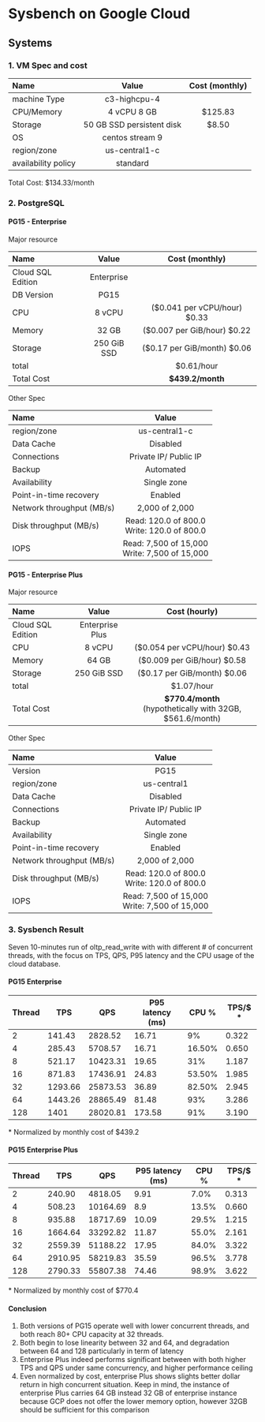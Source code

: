 # Sysbench on Google Cloud

## Systems

### 1. VM Spec and cost

| Name             | Value |Cost (monthly) |
| :---------------- | :------: |:------: |
| machine Type        | c3-highcpu-4   |
| CPU/Memory |        4 vCPU  8 GB   |  $125.83
| Storage           |   50 GB SSD persistent disk   | $8.50
| OS        | centos stream 9   |
| region/zone        | us-central1-c   |
| availability policy | standard |

Total Cost: $134.33/month

### 2. PostgreSQL

#### PG15 - Enterprise

Major resource 

| Name             | Value |Cost (monthly) |
| :---------------- | :------: |:------: |
| Cloud SQL Edition | Enterprise  | 
| DB Version        | PG15   |
| CPU |        8 vCPU    |  ($0.041 per vCPU/hour) $0.33
| Memory |       32 GB   | ($0.007 per GiB/hour) $0.22	
| Storage           |  250 GiB SSD | ($0.17 per GiB/month) $0.06
| total || $0.61/hour
|Total Cost|| **$439.2/month** |



Other Spec 

| Name             | Value | 
| :---------------- | :------: |
| region/zone        | us-central1-c   |
|Data Cache | Disabled
|Connections| Private IP/ Public IP
|Backup| Automated
|Availability| Single zone
|Point-in-time recovery| Enabled
|Network throughput (MB/s) | 2,000 of 2,000
|Disk throughput (MB/s) | Read: 120.0 of 800.0 <br> Write: 120.0 of 800.0
|IOPS | Read: 7,500 of 15,000 <br> Write: 7,500 of 15,000



#### PG15 - Enterprise Plus

Major resource 

| Name             | Value |Cost (hourly) |
| :---------------- | :------: | :------: |
| Cloud SQL Edition | Enterprise Plus | | 
| CPU |        8 vCPU    |  ($0.054 per vCPU/hour) $0.43
| Memory |       64 GB   | ($0.009 per GiB/hour) $0.58	
| Storage           |  250 GiB SSD | ($0.17 per GiB/month) $0.06
| total || $1.07/hour
|Total Cost|| **$770.4/month** <br> (hypothetically with 32GB, $561.6/month) |




Other Spec 

| Name             | Value | 
| :---------------- | :------: |
| Version        | PG15   |
| region/zone        | us-central1  |
|Data Cache | Disabled
|Connections| Private IP/ Public IP
|Backup| Automated
|Availability| Single zone
|Point-in-time recovery| Enabled
|Network throughput (MB/s) | 2,000 of 2,000
|Disk throughput (MB/s) | Read: 120.0 of 800.0 <br> Write: 120.0 of 800.0
|IOPS | Read: 7,500 of 15,000 <br> Write: 7,500 of 15,000

### 3. Sysbench Result

Seven 10-minutes run of oltp_read_write with with different # of concurrent threads, with the focus on TPS, QPS, P95 latency and the CPU usage of the cloud database.

#### PG15 Enterprise


| Thread | TPS     | QPS      | P95 latency (ms) | CPU %  | TPS/$ \* |
| ------ | ------- | -------- | ---------------- | ------ | -------- |
| 2      | 141.43  | 2828.52  | 16.71            | 9%     | 0.322    |
| 4      | 285.43  | 5708.57  | 16.71            | 16.50% | 0.650    |
| 8      | 521.17  | 10423.31 | 19.65            | 31%    | 1.187    |
| 16     | 871.83  | 17436.91 | 24.83            | 53.50% | 1.985    |
| 32     | 1293.66 | 25873.53 | 36.89            | 82.50% | 2.945    |
| 64     | 1443.26 | 28865.49 | 81.48            | 93%    | 3.286    |
| 128    | 1401    | 28020.81 | 173.58           | 91%    | 3.190    |

\* Normalized by monthly cost of $439.2

#### PG15 Enterprise Plus

| Thread | TPS     | QPS      | P95 latency (ms) | CPU % | TPS/$ \* |
| ------ | ------- | -------- | ---------------- | ----- | ----- |
| 2      | 240.90  | 4818.05  | 9.91             | 7.0%  | 0.313 |
| 4      | 508.23  | 10164.69 | 8.9              | 13.5% | 0.660 |
| 8      | 935.88  | 18717.69 | 10.09            | 29.5% | 1.215 |
| 16     | 1664.64 | 33292.82 | 11.87            | 55.0% | 2.161 |
| 32     | 2559.39 | 51188.22 | 17.95            | 84.0% | 3.322 |
| 64     | 2910.95 | 58219.83 | 35.59            | 96.5% | 3.778 |
| 128    | 2790.33 | 55807.38 | 74.46            | 98.9% | 3.622 |

\* Normalized by monthly cost of $770.4

#### Conclusion

1. Both versions of PG15 operate well with lower concurrent threads, and both reach 80+ CPU capacity at 32 threads. 
2. Both begin to lose linearity between 32 and 64, and degradation between 64 and 128 particularly in term of latency 
3. Enterprise Plus indeed performs significant between with both higher TPS and QPS under same concurrency, and higher performance ceiling
4. Even normalized by cost, enterprise Plus shows slights better dollar return in high concurrent situation. Keep in mind, the instance of enterprise Plus carries 64 GB instead 32 GB of enterprise instance because GCP does not offer the lower memory option, however 32GB should be sufficient for this comparison 